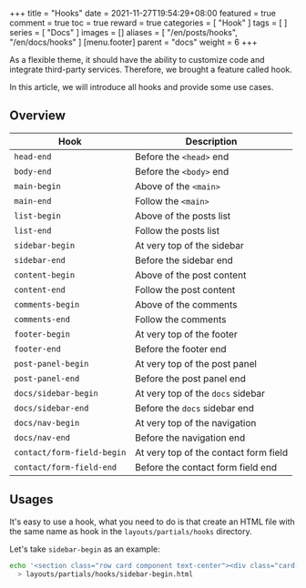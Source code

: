+++
title = "Hooks"
date = 2021-11-27T19:54:29+08:00
featured = true
comment = true
toc = true
reward = true
categories = [
  "Hook"
]
tags = [
]
series = [
  "Docs"
]
images = []
aliases = [
  "/en/posts/hooks",
  "/en/docs/hooks"
]
[menu.footer]
  parent = "docs"
  weight = 6
+++

As a flexible theme, it should have the ability to customize code and integrate third-party services. Therefore, we brought a feature called hook.

In this article, we will introduce all hooks and provide some use cases.

<!--more-->

## Overview

| Hook | Description |
|---|---|
| `head-end` | Before the `<head>` end |
| `body-end` | Before the `<body>` end |
| `main-begin` | Above of the `<main>` |
| `main-end` | Follow the `<main>` |
| `list-begin` | Above of the posts list |
| `list-end` | Follow the posts list |
| `sidebar-begin` | At very top of the sidebar |
| `sidebar-end` | Before the sidebar end |
| `content-begin` | Above of the post content |
| `content-end` | Follow the post content |
| `comments-begin` | Above of the comments |
| `comments-end` | Follow the comments |
| `footer-begin` | At very top of the footer |
| `footer-end` | Before the footer end |
| `post-panel-begin` | At very top of the post panel |
| `post-panel-end` | Before the post panel end |
| `docs/sidebar-begin` | At very top of the `docs` sidebar |
| `docs/sidebar-end` | Before the `docs` sidebar end |
| `docs/nav-begin` | At very top of the navigation |
| `docs/nav-end` | Before the navigation end |
| `contact/form-field-begin` | At very top of the contact form field |
| `contact/form-field-end` | Before the contact form field end |

## Usages

It's easy to use a hook, what you need to do is that create an HTML file with the same name as hook in the `layouts/partials/hooks` directory.

Let's take `sidebar-begin` as an example:

```bash
echo '<section class="row card component text-center"><div class="card-body">SIDEBAR BEGIN</div></section>' \
  > layouts/partials/hooks/sidebar-begin.html
```
